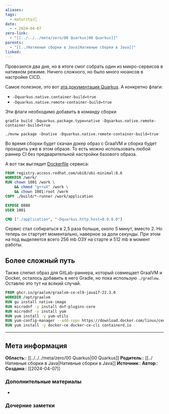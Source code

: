 ```yaml
---
aliases: 
tags:
  - maturity/🌱
date:
  - - 2024-04-07
zero-link:
  - "[[../../../meta/zero/00 Quarkus|00 Quarkus]]"
parents:
  - "[[../Нативные сборки в Java|Нативные сборки в Java]]"
linked:
---
```

Провозился два дня, но в итоге смог собрать один из микро-сервисов в нативном режиме. Ничего сложного, но было много нюансов в настройке CICD.

Самое полезное, это вот [эта документация Quarkus](https://quarkus.io/guides/building-native-image). А конкретно флаги:
- `-Dquarkus.native.container-build=true`
- `-Dquarkus.native.remote-container-build=true`

Эти флаги необходимо добавить в команду сборки

```shell
gradle build -Dquarkus.package.type=native -Dquarkus.native.remote-container-build=true
```

```shell
./mvnw package -Dnative -Dquarkus.native.remote-container-build=true
```

Во время сборки будет скачан докер образ с GraalVM и сборка будет проходить уже в этом образе. То есть можно использовать любой раннер CI без предварительной настройки базового образа.

А вот так выглядит [Dockerfile](../../devops/docker/Dockerfile.md) сервиса:

```Dockerfile
FROM registry.access.redhat.com/ubi8/ubi-minimal:8.6
WORKDIR /work/
RUN chown 1001 /work \
    && chmod "g+rwX" /work \
    && chown 1001:root /work
COPY ./build/*-runner /work/application

EXPOSE 8080
USER 1001

CMD ["./application", "-Dquarkus.http.host=0.0.0.0"]
```

Сервис стал собираться в 2,5 раза больше, около 5 минут, вместо 2. Но теперь он стартует моментально, наверное за доли секунды. При этом на под выделяется всего 256 mb ОЗУ на старте и 512 mb в момент работы.
## Более сложный путь
Также слепил образ для GitLab-раннера, который совмещает GraalVM и Docker, осталось добавить в него Gradle, но пока использую `./gradlew`. Оставлю это тут на всякий случай. 

```Dockerfile
FROM ghcr.io/graalvm/graalvm-ce:ol9-java17-22.3.0
WORKDIR /opt/graalvm
RUN gu install native-image
RUN microdnf -y install dnf-plugins-core
RUN microdnf -y install yum
RUN yum install -y yum-utils
RUN yum-config-manager --add-repo https://download.docker.com/linux/centos/docker-ce.repo
RUN yum install -y docker-ce docker-ce-cli containerd.io
```
***
## Мета информация
**Область**:: [[../../../meta/zero/00 Quarkus|00 Quarkus]]
**Родитель**:: [[../Нативные сборки в Java|Нативные сборки в Java]]
**Источник**:: 
**Автор**:: 
**Создана**:: [[2024-04-07]]
### Дополнительные материалы
- 
### Дочерние заметки
<!-- QueryToSerialize: LIST FROM [[]] WHERE contains(Родитель, this.file.link) or contains(parents, this.file.link) -->
